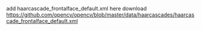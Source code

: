 add haarcascade_frontalface_default.xml here 
download https://github.com/opencv/opencv/blob/master/data/haarcascades/haarcascade_frontalface_default.xml
